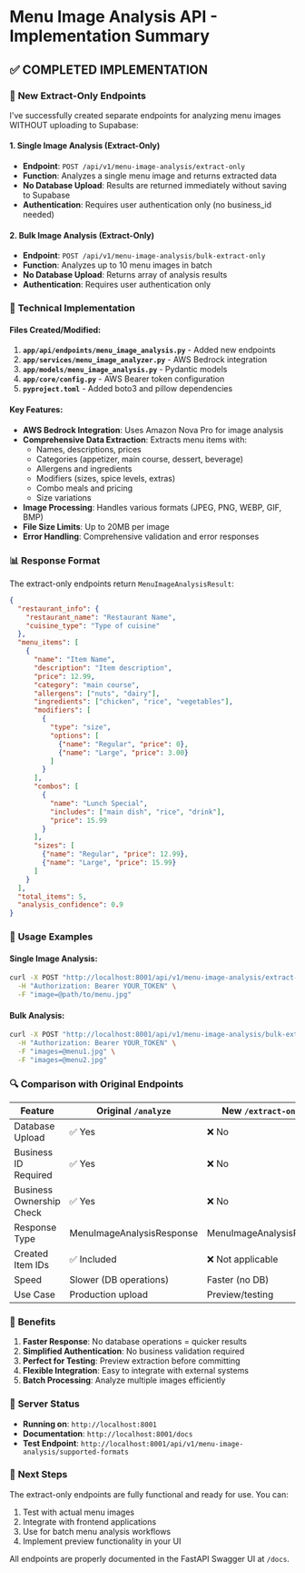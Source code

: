 # Menu Image Analysis API - Implementation Summary

## ✅ **COMPLETED IMPLEMENTATION**

### 🎯 **New Extract-Only Endpoints**

I've successfully created separate endpoints for analyzing menu images WITHOUT uploading to Supabase:

#### **1. Single Image Analysis (Extract-Only)**
- **Endpoint**: `POST /api/v1/menu-image-analysis/extract-only`
- **Function**: Analyzes a single menu image and returns extracted data
- **No Database Upload**: Results are returned immediately without saving to Supabase
- **Authentication**: Requires user authentication only (no business_id needed)

#### **2. Bulk Image Analysis (Extract-Only)**
- **Endpoint**: `POST /api/v1/menu-image-analysis/bulk-extract-only`
- **Function**: Analyzes up to 10 menu images in batch
- **No Database Upload**: Returns array of analysis results
- **Authentication**: Requires user authentication only

### 🔧 **Technical Implementation**

#### **Files Created/Modified:**
1. **`app/api/endpoints/menu_image_analysis.py`** - Added new endpoints
2. **`app/services/menu_image_analyzer.py`** - AWS Bedrock integration
3. **`app/models/menu_image_analysis.py`** - Pydantic models
4. **`app/core/config.py`** - AWS Bearer token configuration
5. **`pyproject.toml`** - Added boto3 and pillow dependencies

#### **Key Features:**
- **AWS Bedrock Integration**: Uses Amazon Nova Pro for image analysis
- **Comprehensive Data Extraction**: Extracts menu items with:
  - Names, descriptions, prices
  - Categories (appetizer, main course, dessert, beverage)
  - Allergens and ingredients
  - Modifiers (sizes, spice levels, extras)
  - Combo meals and pricing
  - Size variations
- **Image Processing**: Handles various formats (JPEG, PNG, WEBP, GIF, BMP)
- **File Size Limits**: Up to 20MB per image
- **Error Handling**: Comprehensive validation and error responses

### 📊 **Response Format**

The extract-only endpoints return `MenuImageAnalysisResult`:

```json
{
  "restaurant_info": {
    "restaurant_name": "Restaurant Name",
    "cuisine_type": "Type of cuisine"
  },
  "menu_items": [
    {
      "name": "Item Name",
      "description": "Item description",
      "price": 12.99,
      "category": "main course",
      "allergens": ["nuts", "dairy"],
      "ingredients": ["chicken", "rice", "vegetables"],
      "modifiers": [
        {
          "type": "size",
          "options": [
            {"name": "Regular", "price": 0},
            {"name": "Large", "price": 3.00}
          ]
        }
      ],
      "combos": [
        {
          "name": "Lunch Special",
          "includes": ["main dish", "rice", "drink"],
          "price": 15.99
        }
      ],
      "sizes": [
        {"name": "Regular", "price": 12.99},
        {"name": "Large", "price": 15.99}
      ]
    }
  ],
  "total_items": 5,
  "analysis_confidence": 0.9
}
```

### 🚀 **Usage Examples**

#### **Single Image Analysis:**
```bash
curl -X POST "http://localhost:8001/api/v1/menu-image-analysis/extract-only" \
  -H "Authorization: Bearer YOUR_TOKEN" \
  -F "image=@path/to/menu.jpg"
```

#### **Bulk Analysis:**
```bash
curl -X POST "http://localhost:8001/api/v1/menu-image-analysis/bulk-extract-only" \
  -H "Authorization: Bearer YOUR_TOKEN" \
  -F "images=@menu1.jpg" \
  -F "images=@menu2.jpg"
```

### 🔍 **Comparison with Original Endpoints**

| Feature | Original `/analyze` | New `/extract-only` |
|---------|-------------------|-------------------|
| Database Upload | ✅ Yes | ❌ No |
| Business ID Required | ✅ Yes | ❌ No |
| Business Ownership Check | ✅ Yes | ❌ No |
| Response Type | MenuImageAnalysisResponse | MenuImageAnalysisResult |
| Created Item IDs | ✅ Included | ❌ Not applicable |
| Speed | Slower (DB operations) | Faster (no DB) |
| Use Case | Production upload | Preview/testing |

### 🎉 **Benefits**

1. **Faster Response**: No database operations = quicker results
2. **Simplified Authentication**: No business validation required
3. **Perfect for Testing**: Preview extraction before committing
4. **Flexible Integration**: Easy to integrate with external systems
5. **Batch Processing**: Analyze multiple images efficiently

### 🔧 **Server Status**

- **Running on**: `http://localhost:8001`
- **Documentation**: `http://localhost:8001/docs`
- **Test Endpoint**: `http://localhost:8001/api/v1/menu-image-analysis/supported-formats`

### 📝 **Next Steps**

The extract-only endpoints are fully functional and ready for use. You can:

1. Test with actual menu images
2. Integrate with frontend applications
3. Use for batch menu analysis workflows
4. Implement preview functionality in your UI

All endpoints are properly documented in the FastAPI Swagger UI at `/docs`.